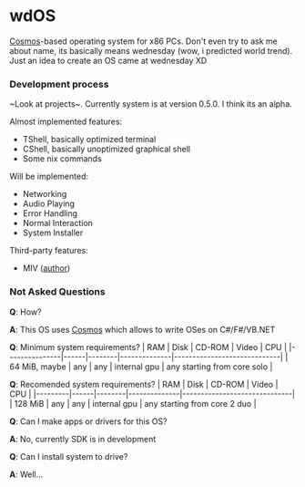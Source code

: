 # wdOS
[Cosmos](https://github.com/CosmosOS/Cosmos)-based operating system for x86 PCs. 
Don't even try to ask me about name, its basically means wednesday (wow, i predicted
world trend). Just an idea to create an OS came at wednesday XD

### Development process
~Look at projects~. Currently system is at version 0.5.0. I think its an alpha. 

Almost implemented features:
- TShell, basically optimized terminal
- CShell, basically unoptimized graphical shell
- Some nix commands

Will be implemented:
- Networking
- Audio Playing
- Error Handling
- Normal Interaction
- System Installer

Third-party features:
- MIV ([author](https://github.com/bartashevich))

### Not Asked Questions
**Q**: How?

**A**: This OS uses [Cosmos](https://github.com/CosmosOS/Cosmos) which allows to write OSes on C#/F#/VB.NET


**Q**: Minimum system requirements?
| RAM           | Disk | CD-ROM | Video        | CPU                         |
|---------------|------|--------|--------------|-----------------------------|
| 64 MiB, maybe | any  | any    | internal gpu | any starting from core solo |


**Q**: Recomended system requirements?
| RAM     | Disk | CD-ROM | Video        | CPU                          |
|---------|------|--------|--------------|------------------------------|
| 128 MiB | any  | any    | internal gpu | any starting from core 2 duo |


**Q**: Can I make apps or drivers for this OS?

**A**: No, currently SDK is in development


**Q**: Can I install system to drive?

**A**: Well...
